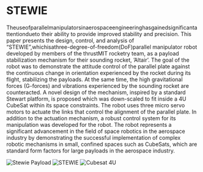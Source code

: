# STEWIE
 Theuseofparallelmanipulatorsinaerospaceengineeringhasgainedsignificantattentiondueto
 their ability to provide improved stability and precision. This paper presents the design, control, and analysis
 of “STEWIE”,whichisathree-degree-of-freedom(DoF)parallel manipulator robot developed by members
 of the thrustMIT rocketry team, as a payload stabilization mechanism for their sounding rocket, ’Altair’. The
 goal of the robot was to demonstrate the attitude control of the parallel plate against the continuous change
 in orientation experienced by the rocket during its flight, stabilizing the payloads. At the same time, the high
 gravitational forces (G-forces) and vibrations experienced by the sounding rocket are counteracted. A novel
 design of the mechanism, inspired by a standard Stewart platform, is proposed which was down-scaled to
 fit inside a 4U CubeSat within its space constraints. The robot uses three micro servo motors to actuate the
 links that control the alignment of the parallel plate. In addition to the actuation mechanism, a robust control
 system for its manipulation was developed for the robot. The robot represents a significant advancement
 in the field of space robotics in the aerospace industry by demonstrating the successful implementation of
 complex robotic mechanisms in small, confined spaces such as CubeSats, which are standard form factors
 for large payloads in the aerospace industry.

 ![Stewie Payload](https://github.com/user-attachments/assets/cdf38383-1bab-4a64-8584-ba5b5f1759b6)
 ![STEWIE](https://github.com/user-attachments/assets/8a03b28f-5c2e-4ab0-a811-a2c98a50de80) ![Cubesat 4U](https://github.com/user-attachments/assets/e0458510-f9ac-4d92-bec1-4ddcb8e37891)

 
